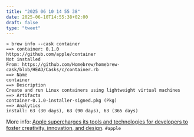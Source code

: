 ```yaml
---
title: "2025 06 10 14 55 38"
date: 2025-06-10T14:55:38+02:00
draft: false
type: "tweet"
---
```


```shell
» brew info --cask container
==> container: 0.1.0
https://github.com/apple/container
Not installed
From: https://github.com/Homebrew/homebrew-cask/blob/HEAD/Casks/c/container.rb
==> Name
container
==> Description
Create and run Linux containers using lightweight virtual machines
==> Artifacts
container-0.1.0-installer-signed.pkg (Pkg)
==> Analytics
install: 63 (30 days), 63 (90 days), 63 (365 days)
```

More info: [Apple supercharges its tools and technologies for developers to foster creativity, innovation, and design](https://www.apple.com/newsroom/2025/06/apple-supercharges-its-tools-and-technologies-for-developers/). `#apple`
